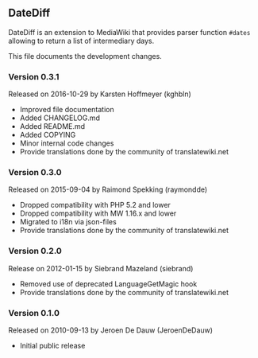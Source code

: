## DateDiff

DateDiff is an extension to MediaWiki that provides parser function `#dates` allowing to return
a list of intermediary days.

This file documents the development changes.


### Version 0.3.1

Released on 2016-10-29 by Karsten Hoffmeyer (kghbln)

- Improved file documentation
- Added CHANGELOG.md
- Added README.md
- Added COPYING
- Minor internal code changes
- Provide translations done by the community of translatewiki.net


### Version 0.3.0

Released on 2015-09-04 by Raimond Spekking (raymondde)

- Dropped compatibility with PHP 5.2 and lower
- Dropped compatibility with MW 1.16.x and lower
- Migrated to i18n via json-files
- Provide translations done by the community of translatewiki.net


### Version 0.2.0

Release on 2012-01-15 by Siebrand Mazeland (siebrand)

- Removed use of deprecated LanguageGetMagic hook
- Provide translations done by the community of translatewiki.net


### Version 0.1.0

Released on 2010-09-13 by Jeroen De Dauw (JeroenDeDauw)

- Initial public release
